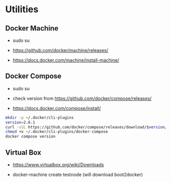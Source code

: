 # Utilities

## Docker Machine

- sudo su

- https://github.com/docker/machine/releases/

- https://docs.docker.com/machine/install-machine/

## Docker Compose

- sudo su

- check version from https://github.com/docker/compose/releases/

- https://docs.docker.com/compose/install/

``` bash
mkdir -p ~/.docker/cli-plugins
version=2.6.1
curl -sSL https://github.com/docker/compose/releases/download/$version/docker-compose-linux-x86_64 -o ~/.docker/cli-plugins/docker-compose
chmod +x ~/.docker/cli-plugins/docker-compose
docker compose version
```

## Virtual Box

- https://www.virtualbox.org/wiki/Downloads

- docker-machine create testnode (will download boot2docker)
